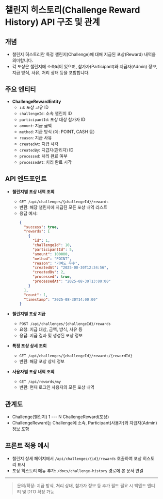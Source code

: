 # 챌린지 히스토리(Challenge Reward History) API 구조 및 관계

## 개념
- 챌린지 히스토리란 특정 챌린지(Challenge)에 대해 지급된 포상(Reward) 내역을 의미합니다.
- 각 포상은 챌린지에 소속되어 있으며, 참가자(Participant)와 지급자(Admin) 정보, 지급 방식, 사유, 처리 상태 등을 포함합니다.

## 주요 엔티티
- **ChallengeRewardEntity**
  - `id`: 포상 고유 ID
  - `challengeId`: 소속 챌린지 ID
  - `participantId`: 포상 대상 참가자 ID
  - `amount`: 지급 금액
  - `method`: 지급 방식 (예: POINT, CASH 등)
  - `reason`: 지급 사유
  - `createdAt`: 지급 시각
  - `createdBy`: 지급자(관리자) ID
  - `processed`: 처리 완료 여부
  - `processedAt`: 처리 완료 시각

## API 엔드포인트
- **챌린지별 포상 내역 조회**
  - `GET /api/challenges/{challengeId}/rewards`
  - 반환: 해당 챌린지에 지급된 모든 포상 내역 리스트
  - 응답 예시:
    ```json
    {
      "success": true,
      "rewards": [
        {
          "id": 1,
          "challengeId": 10,
          "participantId": 5,
          "amount": 100000,
          "method": "POINT",
          "reason": "기여도 우수",
          "createdAt": "2025-08-30T12:34:56",
          "createdBy": 2,
          "processed": true,
          "processedAt": "2025-08-30T13:00:00"
        }
      ],
      "count": 1,
      "timestamp": "2025-08-30T14:00:00"
    }
    ```

- **챌린지별 포상 지급**
  - `POST /api/challenges/{challengeId}/rewards`
  - 요청: 지급 대상, 금액, 방식, 사유 등
  - 응답: 지급 결과 및 생성된 포상 정보

- **특정 포상 상세 조회**
  - `GET /api/challenges/{challengeId}/rewards/{rewardId}`
  - 반환: 해당 포상 상세 정보

- **사용자별 포상 내역 조회**
  - `GET /api/rewards/my`
  - 반환: 현재 로그인 사용자의 모든 포상 내역

## 관계도
- Challenge(챌린지) 1 --- N ChallengeReward(포상)
- ChallengeReward는 Challenge에 소속, Participant(사용자)와 지급자(Admin) 정보 포함

## 프론트 적용 예시
- 챌린지 상세 페이지에서 `/api/challenges/{id}/rewards` 호출하여 포상 히스토리 표시
- 포상 히스토리 메뉴 추가: `/docs/challenge-history` 경로에 본 문서 연결

---

> 문의/확장: 지급 방식, 처리 상태, 참가자 정보 등 추가 필드 필요 시 백엔드 엔티티 및 DTO 확장 가능
